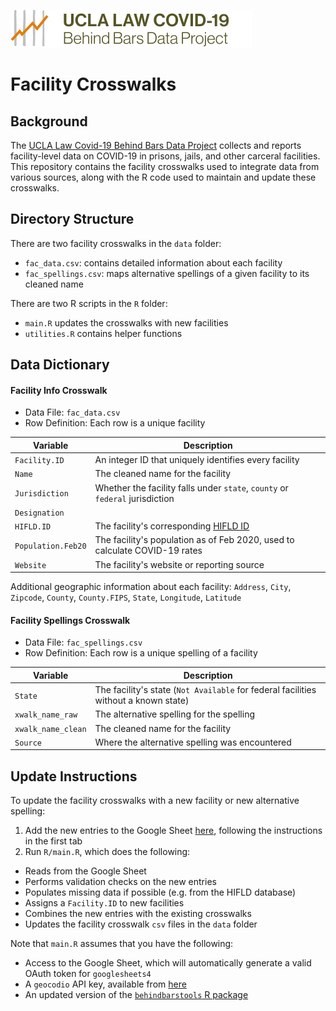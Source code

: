 [![logo](logo.svg)](https://uclacovidbehindbars.org/)

# Facility Crosswalks 

## Background 
The [UCLA Law Covid-19 Behind Bars Data Project](https://uclacovidbehindbars.org/) collects and reports facility-level data on COVID-19 in prisons, jails, and other carceral facilities. This repository contains the facility crosswalks used to integrate data from various sources, along with the R code used to maintain and update these crosswalks. 

## Directory Structure 

There are two facility crosswalks in the `data` folder: 
*  `fac_data.csv`: contains detailed information about each facility 
* `fac_spellings.csv`:  maps alternative spellings of a given facility to its cleaned name   

There are two R scripts in the `R` folder: 
* `main.R` updates the crosswalks with new facilities 
* `utilities.R` contains helper functions 

## Data Dictionary 

#### Facility Info Crosswalk 
* Data File: `fac_data.csv`
* Row Definition: Each row is a unique facility 

| Variable           | Description                                                                  |
|--------------------|------------------------------------------------------------------------------|
| `Facility.ID`      | An integer ID that uniquely identifies every facility                        |
| `Name`             | The cleaned name for the facility                                            |
| `Jurisdiction`     | Whether the facility falls under `state`, `county` or `federal` jurisdiction |
| `Designation`      |                                                                              |
| `HIFLD.ID`         | The facility's corresponding [HIFLD ID](https://hifld-geoplatform.opendata.arcgis.com/datasets/prison-boundaries/data)                                        |
| `Population.Feb20` | The facility's population as of Feb 2020, used to calculate COVID-19 rates   |
| `Website`          | The facility's website or reporting source                                   |

Additional geographic information about each facility: `Address`, `City`, `Zipcode`, `County`, `County.FIPS`, `State`, `Longitude`, `Latitude`

#### Facility Spellings Crosswalk 
* Data File: `fac_spellings.csv`
* Row Definition: Each row is a unique spelling of a facility 

| Variable           | Description                                                                         |
|--------------------|-------------------------------------------------------------------------------------|
| `State`            | The facility's state (`Not Available` for federal facilities without a known state) |
| `xwalk_name_raw`   | The alternative spelling for the spelling                                           |
| `xwalk_name_clean` | The cleaned name for the facility                                                   |
| `Source`           | Where the alternative spelling was encountered                                      |

## Update Instructions 

To update the facility crosswalks with a new facility or new alternative spelling: 
1. Add the new entries to the Google Sheet [here](https://docs.google.com/spreadsheets/d/1tAhD-brnuqw0s55QXM-xYLPsyD-rNrqHbAVIbxSOMwI/edit#gid=363817589), following the instructions in the first tab 
2. Run `R/main.R`, which does the following: 
* Reads from the Google Sheet
* Performs validation checks on the new entries 
* Populates missing data if possible (e.g. from the HIFLD database) 
* Assigns a `Facility.ID` to new facilities 
* Combines the new entries with the existing crosswalks
* Updates the facility crosswalk `csv` files in the `data` folder 

Note that `main.R` assumes that you have the following: 
* Access to the Google Sheet, which will automatically generate a valid OAuth token for `googlesheets4`
* A `geocodio` API key, available from [here](https://www.geocod.io/features/api/) 
* An updated version of the [`behindbarstools` R package](https://github.com/uclalawcovid19behindbars/behindbarstools) 
